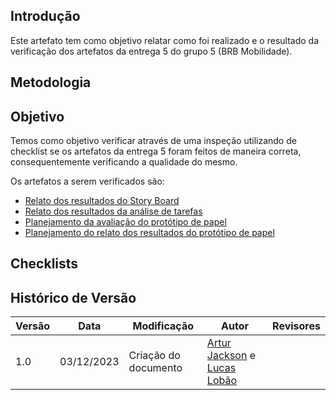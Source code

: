 ## Introdução

Este artefato tem como objetivo relatar como foi realizado e o resultado da verificação dos artefatos da entrega 5 do grupo 5 (BRB Mobilidade).

## Metodologia

## Objetivo

Temos como objetivo verificar através de uma inspeção utilizando de checklist se os artefatos da entrega 5 foram feitos de maneira correta, consequentemente verificando a qualidade do mesmo.

Os artefatos a serem verificados são:

- [Relato dos resultados do Story Board]()
- [Relato dos resultados da análise de tarefas]()
- [Planejamento da avaliação do protótipo de papel]()
- [Planejamento do relato dos resultados do protótipo de papel]()

## Checklists

## Histórico de Versão

| Versão | Data       | Modificação                             | Autor                         | Revisores                         |
| ------ | ---------- | --------------------------------------- | ----------------------------- | ----------------------------- |
|    1.0   |   03/12/2023   |   Criação do documento | [Artur Jackson](https://github.com/artur-jack) e [Lucas Lobão](https://github.com/lucaslobao-18)| []() |